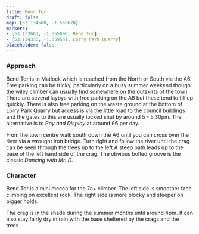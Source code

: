 ```yaml
---
title: Bend Tor 
draft: false
map: [53.134568, -1.555670]
markers:
- [53.132663, -1.555896, Bend Tor]
- [53.134336, -1.559651, Lorry Park Quarry]
placeholder: false
---
```


### Approach

Bend Tor is in Matlock which is reached from the North or South via the A6. Free parking can be tricky, particularly on a busy summer weekend though the wiley climber can usually find somewhere on the outskirts of the town. There are several laybys with free parking on the A6 but these tend to fill up quickly. There is also free parking on the waste ground at the bottom of Lorry Park Quarry but access is via the little road to the council buildings and the gates to this are usually locked shut by around 5 - 5.30pm. The alternative is to _Pay and Display_ at around £6 per day.

From the town centre walk south down the A6 until you can cross over the river via a wrought iron bridge. Turn right and follow the river until the crag can be seen through the trees up to the left.A steep path leads up to the base of the left hand side of the crag. The obvious bolted groove is the classic _Dancing with Mr. D_.

### Character

Bend Tor is a mini mecca for the 7a+ climber. The left side is smoother face climbing on excellent rock. The right side is more blocky and steeper on bigger holds.

The crag is in the shade during the summer months until around 4pm. It can also stay fairly dry in rain with the base sheltered by the crags and the trees.


